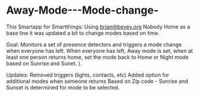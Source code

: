 Away-Mode---Mode-change-
========================
 This Smartapp for Smartthings: Using brian@bevey.org Nobody Home as a base line it was updated a bit to change
 modes based on time. 


Goal:
Monitors a set of presence detectors and triggers a mode change when everyone has left.
When everyone has left, Away mode is set, when at least one person returns home, set the mode back to Home or Night mode
based on Sunrise and Sunet. ).

Updates:
Removed triggers (lights, contacts, etc) 
Added option for additional modes when someone returns
Based on Zip code - Sunrise and Sunset is determined for mode to be selected. 
